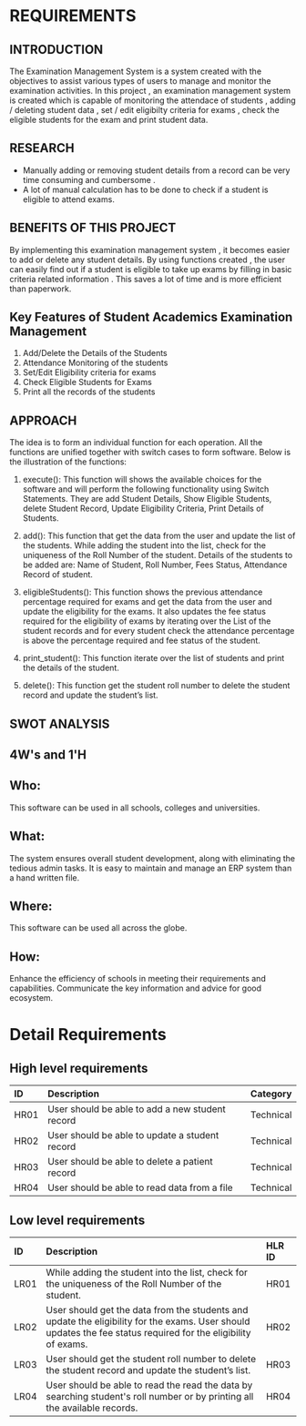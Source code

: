 # REQUIREMENTS

## INTRODUCTION

The Examination Management System is a system created with the objectives to assist various types of users to manage and monitor the examination activities. In this project , an examination management system is created which is capable of monitoring the attendace of students , adding / deleting student data , set / edit eligibilty criteria for exams , check the eligible students for the exam and print student data.

## RESEARCH

* Manually adding or removing student details from a record can be very time consuming and cumbersome . 
* A lot of manual calculation has to be done to check if a student is eligible to attend exams. 

## BENEFITS OF THIS PROJECT

By implementing this examination management system , it becomes easier to add or delete any student details. By using functions created , the user can easily find out if a student is eligible to take up exams by filling in basic criteria related information . This saves a lot of time and is more efficient than paperwork. 

## Key Features of Student Academics Examination Management
1. Add/Delete the Details of the Students
2. Attendance Monitoring of the students
3. Set/Edit Eligibility criteria for exams
4. Check Eligible Students for Exams
5. Print all the records of the students

## APPROACH

The idea is to form an individual function for each operation. All the functions are unified together with switch cases to form software. Below is the illustration of the functions:
1. execute(): This function will shows the available choices for the software and will perform the following functionality using Switch Statements.
They are add Student Details, Show Eligible Students, delete Student Record, Update Eligibility Criteria, Print Details of Students.

2. add(): This function that get the data from the user and update the list of the students. While adding the student into the list, check for the uniqueness of the Roll Number of the student. Details of the students to be added are: Name of Student, Roll Number, Fees Status, Attendance Record of student.

3. eligibleStudents(): This function shows the previous attendance percentage required for exams and get the data from the user and update the eligibility for the exams. It also updates the fee status required for the eligibility of exams by iterating over the List of the student records and for every student check the attendance percentage is above the percentage required and fee status of the student.

4. print_student(): This function iterate over the list of students and print the details of the student.

5. delete(): This function get the student roll number to delete the student record and update the student’s list.

## SWOT ANALYSIS 



## 4W's and 1'H
## Who: 
This software can be used in all schools, colleges and universities.
## What:
The system ensures overall student development, along with eliminating the tedious admin tasks. It is easy to maintain and manage an ERP system than a hand written file.
## Where:
This software can be used all across the globe.
## How:
Enhance the efficiency of schools in meeting their requirements and capabilities. Communicate the key information and advice for good ecosystem.

# Detail Requirements
## High level requirements

|ID	  |Description 	                                  |Category  |
|:----|:----------------------------------------------|:---------|
|HR01	|User should be able to add a new student record| Technical|
|HR02	|User should be able to update a student record	| Technical|
|HR03	|User should be able to delete a patient record	| Technical|
|HR04	|User should be able to read data from a file	  | Technical|

## Low level requirements
|ID   |Description                                                                                            |HLR ID    |
|:----|:------------------------------------------------------------------------------------------------------|:---------|
|LR01 |While adding the student into the list, check for the uniqueness of the Roll Number of the student.    |HR01      |
|LR02 |User should get the data from the students and update the eligibility for the exams. User should  updates the fee status required for the eligibility of exams.       |HR02      |                                        
|LR03 |User should get the student roll number to delete the student record and update the student’s list.    |HR03      |
|LR04 |User should be able to read the read the data by searching student's roll number or by printing all the available records.|HR04      |
       























